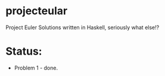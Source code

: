 projecteular
============

Project Euler Solutions written in Haskell, seriously what else!?

Status:
===========
 * Problem 1 - done.
